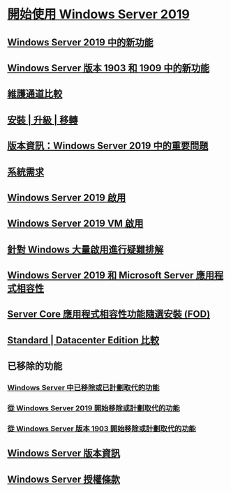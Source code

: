 # [開始使用 Windows Server 2019](get-started-19.md) 
## [Windows Server 2019 中的新功能](whats-new-19.md)
## [Windows Server 版本 1903 和 1909 中的新功能](whats-new-in-windows-server-1903-1909.md)
## [維護通道比較](servicing-channels-19.md)
## [安裝 | 升級 | 移轉](install-upgrade-migrate-19.md)
## [版本資訊：Windows Server 2019 中的重要問題](rel-notes-19.md)
## [系統需求](sys-reqs-19.md)
## [Windows Server 2019 啟用](activation-19.md)
## [Windows Server 2019 VM 啟用](vm-activation-19.md)
## [針對 Windows 大量啟用進行疑難排解](../get-started/activation-troubleshooting-guide.md)
## [Windows Server 2019 和 Microsoft Server 應用程式相容性](app-compat-19.md)
## [Server Core 應用程式相容性功能隨選安裝 (FOD)](install-fod-19.md)
## [Standard | Datacenter Edition 比較](editions-comparison-19.md)
## 已移除的功能
### [Windows Server 中已移除或已計劃取代的功能](removed-features.md)
### [從 Windows Server 2019 開始移除或計劃取代的功能](removed-features-19.md)
### [從 Windows Server 版本 1903 開始移除或計劃取代的功能](removed-features-1903.md)
## [Windows Server 版本資訊](../get-started/windows-server-release-info.md)
## [Windows Server 授權條款](../windows-server-licensing/windows-server-licensing.md)